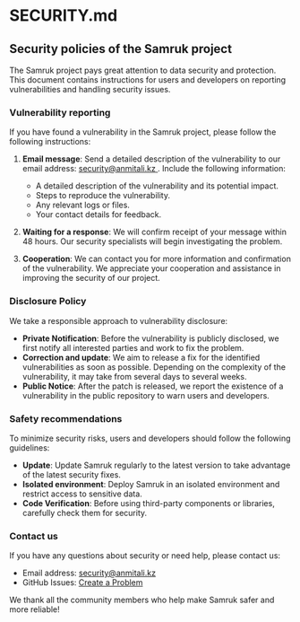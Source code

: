 # SECURITY.md

## Security policies of the Samruk project

The Samruk project pays great attention to data security and protection. This document contains instructions for users and developers on reporting vulnerabilities and handling security issues.

### Vulnerability reporting

If you have found a vulnerability in the Samruk project, please follow the following instructions:

1. **Email message**: Send a detailed description of the vulnerability to our email address: [security@anmitali.kz ](mailto:security@anmitali.kz ). Include the following information:
   - A detailed description of the vulnerability and its potential impact.
   - Steps to reproduce the vulnerability.
   - Any relevant logs or files.
   - Your contact details for feedback.

2. **Waiting for a response**: We will confirm receipt of your message within 48 hours. Our security specialists will begin investigating the problem.

3. **Cooperation**: We can contact you for more information and confirmation of the vulnerability. We appreciate your cooperation and assistance in improving the security of our project.

### Disclosure Policy

We take a responsible approach to vulnerability disclosure:

- **Private Notification**: Before the vulnerability is publicly disclosed, we first notify all interested parties and work to fix the problem.
- **Correction and update**: We aim to release a fix for the identified vulnerabilities as soon as possible. Depending on the complexity of the vulnerability, it may take from several days to several weeks.
- **Public Notice**: After the patch is released, we report the existence of a vulnerability in the public repository to warn users and developers.

### Safety recommendations

To minimize security risks, users and developers should follow the following guidelines:

- **Update**: Update Samruk regularly to the latest version to take advantage of the latest security fixes.
- **Isolated environment**: Deploy Samruk in an isolated environment and restrict access to sensitive data.
- **Code Verification**: Before using third-party components or libraries, carefully check them for security.

### Contact us

If you have any questions about security or need help, please contact us:

- Email address: [security@anmitali.kz ](mailto:security@anmitali.kz )
- GitHub Issues: [Create a Problem](https://github.com/AnmiTaliDev/samryq.ai/issues/new/choose )

We thank all the community members who help make Samruk safer and more reliable!
